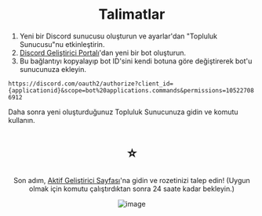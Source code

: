  <div align="center">

  # Talimatlar
  
</div>

  1. Yeni bir Discord sunucusu oluşturun ve ayarlar'dan "Topluluk Sunucusu"nu etkinleştirin.
  2. [Discord Geliştirici Portalı](https://discord.com/developers/applications)'dan yeni bir bot oluşturun.
  3. Bu bağlantıyı kopyalayıp bot ID'sini kendi botuna göre değiştirerek bot'u sunucunuza ekleyin.
  
  ``https://discord.com/oauth2/authorize?client_id={applicationid}&scope=bot%20applications.commands&permissions=105227086912``
  
  Daha sonra yeni oluşturduğunuz Topluluk Sunucunuza gidin ve komutu kullanın.
   <div align="center">
   
 # ⭐

 Son adım, [Aktif Geliştirici Sayfası](https://discord.com/developers/active-developer)'na gidin ve rozetinizi talep edin! (Uygun olmak için komutu çalıştırdıktan sonra 24 saate kadar bekleyin.)
 
![image](https://user-images.githubusercontent.com/86950179/201671923-680cf692-eb8f-4e80-949f-48a23e05b8a0.png)
</div>
